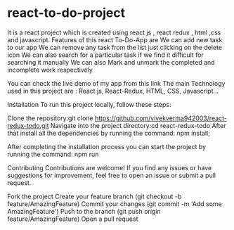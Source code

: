 # react-to-do-project
It is a react project which is created using react js , react redux , html ,css and javascript.
Features of this react To-Do-App are
We can add new task to our app
We can remove any task from the list just clicking on the delete icon
We can also search for a particular task if we find it difficult for searching it manually
We can also Mark and unmark the completed and incomplete work respectively

You can check the live demo of my app from this link
The main Technology used in this project are :
React js, React-Redux, HTML, CSS, Javascript...

Installation
To run this project locally, follow these steps:

Clone the repository:git clone https://github.com/vivekverma942003/react-redux-todo.git
Navigate into the project directory:cd react-redux-todo
After that install all the dependencies by running  the command:
npm install;

After completing the installation process you can start the project by running the command:
npm run


Contributing
Contributions are welcome! If you find any issues or have suggestions for improvement, feel free to open an issue or submit a pull request.

Fork the project
Create your feature branch (git checkout -b feature/AmazingFeature)
Commit your changes (git commit -m 'Add some AmazingFeature')
Push to the branch (git push origin feature/AmazingFeature)
Open a pull request


